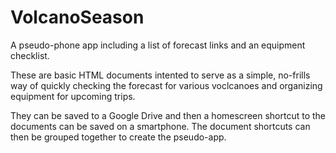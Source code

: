 # VolcanoSeason
A pseudo-phone app including a list of forecast links and an equipment checklist. 

These are basic HTML documents intented to serve as a simple, no-frills way of quickly 
checking the forecast for various voclcanoes and organizing equipment for upcoming trips. 

They can be saved to a Google Drive and then a homescreen shortcut to the documents can be saved on a smartphone.
The document shortcuts can then be grouped together to create the pseudo-app.

